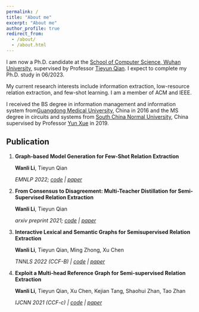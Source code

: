```yaml
---
permalink: /
title: "About me"
excerpt: "About me"
author_profile: true
redirect_from: 
  - /about/
  - /about.html
---
```


 I am now a Ph.D. candidate at the [School of Computer Science, Wuhan University](http://cs.whu.edu.cn/), supervised by Professor [Tieyun Qian](http://cs.whu.edu.cn/teacherinfo.aspx?id=209).  I expect to complete my Ph.D. study in 06/2023.
 
 My current research interests include information extraction, low-resource relation extraction, and few-shot learning. I am a member of ACM and IEEE.

 I received the BS degree in information management and information system from[Guangdong Medical University](https://www.gdmu.edu.cn/), China in 2016 and the MS degree in circuits and systems from [South China Normal University](https://www.scnu.edu.cn/), China supervised by Professor [Yun Xue](https://physics.scnu.edu.cn/a/20201219/6975.html) in 2019. 


Publication
------
1. **Graph-based Model Generation for Few-Shot Relation Extraction**

	**Wanli Li**, Tieyun Qian

	*EMNLP 2022; [code](https://github.com/leeworry/MTD4SemiRE) &#124; [paper](https://arxiv.org/pdf/2112.01048.pdf)*
	
2. **From Consensus to Disagreement: Multi-Teacher Distillation for Semi-Supervised Relation Extraction**

	**Wanli Li**, Tieyun Qian

	*arxiv preprint 2021; [code](https://github.com/leeworry/MTD4SemiRE) &#124; [paper](https://arxiv.org/pdf/2112.01048.pdf)*

3. **Interactive Lexical and Semantic Graphs for Semisupervised Relation Extraction**

	**Wanli Li**, Tieyun Qian, Ming Zhong, Xu Chen

	*TNNLS 2022 (CCF-B) &#124; [code](https://github.com/leeworry/LSGI) &#124; [paper](https://ieeexplore.ieee.org/abstract/document/9675808)*

4. **Exploit a Multi-head Reference Graph for Semi-supervised Relation Extraction** 

	**Wanli Li**, Tieyun Qian, Xu Chen, Kejian Tang, Shaohui Zhan, Tao Zhan

	*IJCNN 2021 (CCF-c) &#124; [code](https://github.com/leeworry/LSGI) &#124; [paper](https://ieeexplore.ieee.org/abstract/document/9534434/)*
